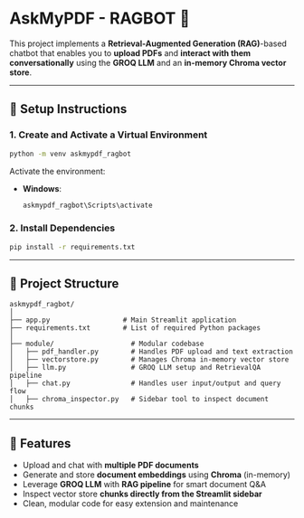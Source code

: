 # AskMyPDF - RAGBOT 🤖

This project implements a **Retrieval-Augmented Generation (RAG)**-based chatbot that enables you to **upload PDFs** and **interact with them conversationally** using the **GROQ LLM** and an **in-memory Chroma vector store**.

---

## 🔧 Setup Instructions

### 1. Create and Activate a Virtual Environment

```bash
python -m venv askmypdf_ragbot
```

Activate the environment:

* **Windows**:

  ```bash
  askmypdf_ragbot\Scripts\activate
  ```

### 2. Install Dependencies

```bash
pip install -r requirements.txt
```

---

## 📁 Project Structure

```
askmypdf_ragbot/
│
├── app.py                  # Main Streamlit application
├── requirements.txt        # List of required Python packages
│
├── module/                   # Modular codebase
│   ├── pdf_handler.py        # Handles PDF upload and text extraction
│   ├── vectorstore.py        # Manages Chroma in-memory vector store
│   ├── llm.py                # GROQ LLM setup and RetrievalQA pipeline
│   ├── chat.py               # Handles user input/output and query flow
│   ├── chroma_inspector.py   # Sidebar tool to inspect document chunks
```

---

## 🚀 Features

* Upload and chat with **multiple PDF documents**
* Generate and store **document embeddings** using **Chroma** (in-memory)
* Leverage **GROQ LLM** with **RAG pipeline** for smart document Q\&A
* Inspect vector store **chunks directly from the Streamlit sidebar**
* Clean, modular code for easy extension and maintenance

